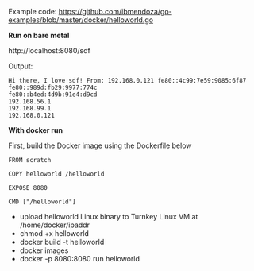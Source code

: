 Example code: https://github.com/ibmendoza/go-examples/blob/master/docker/helloworld.go

**Run on bare metal**

http://localhost:8080/sdf

Output:

```
Hi there, I love sdf! From: 192.168.0.121 fe80::4c99:7e59:9085:6f87 
fe80::989d:fb29:9977:774c 
fe80::b4ed:4d9b:91e4:d9cd 
192.168.56.1 
192.168.99.1 
192.168.0.121 
```

**With docker run**

First, build the Docker image using the Dockerfile below

```
FROM scratch

COPY helloworld /helloworld

EXPOSE 8080

CMD ["/helloworld"]
```

- upload helloworld Linux binary to Turnkey Linux VM at /home/docker/ipaddr
- chmod +x helloworld
- docker build -t helloworld
- docker images
- docker -p 8080:8080 run helloworld




